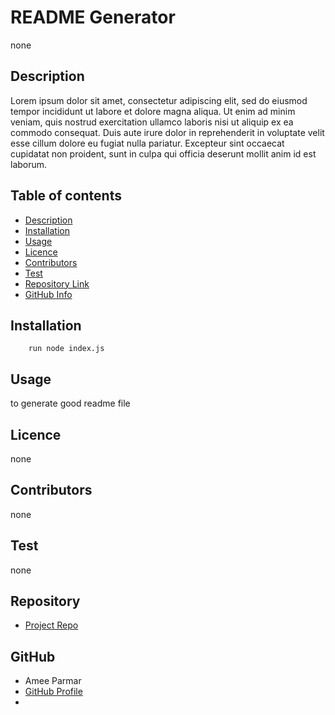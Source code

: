 
# **README Generator**
none
## Description 
Lorem ipsum dolor sit amet, consectetur adipiscing elit, sed do eiusmod tempor incididunt ut labore et dolore magna aliqua. Ut enim ad minim veniam, quis nostrud exercitation ullamco laboris nisi ut aliquip ex ea commodo consequat. Duis aute irure dolor in reprehenderit in voluptate velit esse cillum dolore eu fugiat nulla pariatur. Excepteur sint occaecat cupidatat non proident, sunt in culpa qui officia deserunt mollit anim id est laborum.
## Table of contents
- [Description](#Description)
- [Installation](#Installation)
- [Usage](#Usage)
- [Licence](#Licence)
- [Contributors](#Contributors)
- [Test](#Test)
- [Repository Link](#Repository)
- [GitHub Info](#GitHub) 
## Installation
        run node index.js
## Usage
to generate good readme file
## Licence
none
## Contributors
none
## Test
none
## Repository
- [Project Repo](https://github.com/amee05/readme-generator)
## GitHub
- Amee Parmar
- [GitHub Profile](https://github.com/amee05)
- <null>

